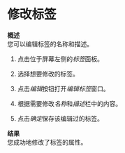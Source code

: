 # 修改标签

**概述**<br/>
您可以编辑标签的名称和描述。

1. 点击位于屏幕左侧的*标签*面板。

2. 选择想要修改的标签。

3. 点击*编辑*按钮打开*编辑标签*窗口。

4. 根据需要修改*名称*和*描述*栏中的内容。

5. 点击*确定*保存该编辑过的标签。

**结果**<br/>
您成功地修改了标签的属性。
